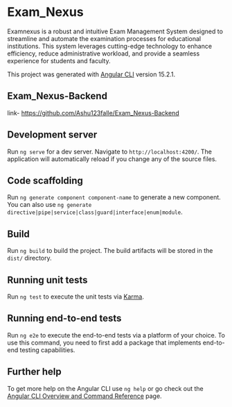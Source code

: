 # Exam_Nexus
Examnexus is a robust and intuitive Exam Management System designed to streamline and automate the examination processes for educational institutions. This system leverages cutting-edge technology to enhance efficiency, reduce administrative workload, and provide a seamless experience for students and faculty.

This project was generated with [Angular CLI](https://github.com/angular/angular-cli) version 15.2.1.

## Exam_Nexus-Backend
link- https://github.com/Ashu123falle/Exam_Nexus-Backend

## Development server

Run `ng serve` for a dev server. Navigate to `http://localhost:4200/`. The application will automatically reload if you change any of the source files.

## Code scaffolding

Run `ng generate component component-name` to generate a new component. You can also use `ng generate directive|pipe|service|class|guard|interface|enum|module`.

## Build

Run `ng build` to build the project. The build artifacts will be stored in the `dist/` directory.

## Running unit tests

Run `ng test` to execute the unit tests via [Karma](https://karma-runner.github.io).

## Running end-to-end tests

Run `ng e2e` to execute the end-to-end tests via a platform of your choice. To use this command, you need to first add a package that implements end-to-end testing capabilities.

## Further help

To get more help on the Angular CLI use `ng help` or go check out the [Angular CLI Overview and Command Reference](https://angular.io/cli) page.
